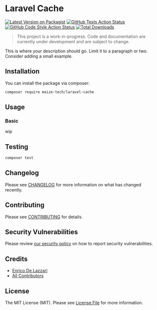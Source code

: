 # Laravel Cache

[![Latest Version on Packagist](https://img.shields.io/packagist/v/maize-tech/laravel-cache.svg?style=flat-square)](https://packagist.org/packages/maize-tech/laravel-cache)
[![GitHub Tests Action Status](https://img.shields.io/github/actions/workflow/status/maize-tech/laravel-cache/run-tests.yml?branch=main&label=tests&style=flat-square)](https://github.com/maize-tech/laravel-cache/actions?query=workflow%3Arun-tests+branch%3Amain)
[![GitHub Code Style Action Status](https://img.shields.io/github/actions/workflow/status/maize-tech/laravel-cache/php-cs-fixer.yml?branch=main&label=code%20style&style=flat-square)](https://github.com/maize-tech/laravel-cache/actions?query=workflow%3A"Check+%26+fix+styling"+branch%3Amain)
[![Total Downloads](https://img.shields.io/packagist/dt/maize-tech/laravel-cache.svg?style=flat-square)](https://packagist.org/packages/maize-tech/laravel-cache)

> This project is a work-in-progress. Code and documentation are currently under development and are subject to change.

This is where your description should go. Limit it to a paragraph or two. Consider adding a small example.

## Installation

You can install the package via composer:

```bash
composer require maize-tech/laravel-cache
```

## Usage

### Basic

wip

## Testing

```bash
composer test
```

## Changelog

Please see [CHANGELOG](CHANGELOG.md) for more information on what has changed recently.

## Contributing

Please see [CONTRIBUTING](https://github.com/spatie/.github/blob/main/CONTRIBUTING.md) for details.

## Security Vulnerabilities

Please review [our security policy](../../security/policy) on how to report security vulnerabilities.

## Credits

- [Enrico De Lazzari](https://github.com/enricodelazzari)
- [All Contributors](../../contributors)

## License

The MIT License (MIT). Please see [License File](LICENSE.md) for more information.
